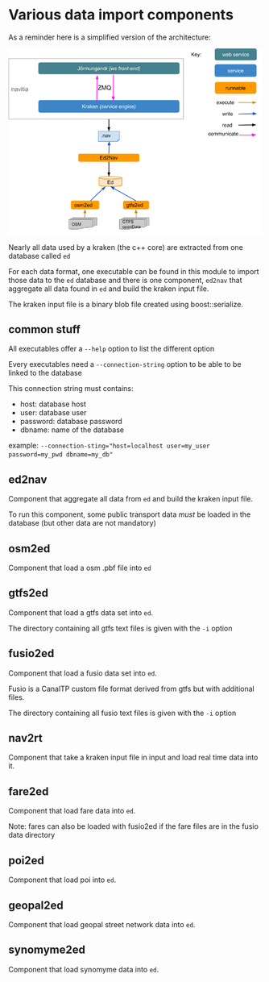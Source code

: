 # Various data import components

As a reminder here is a simplified version of the architecture:

![](../../documentation/diagrams/simple_archi_data_view.png "architecture")

Nearly all data used by a kraken (the c++ core) are extracted from one database called `ed`

For each data format, one executable can be found in this module to import those data to the `ed` database and there is one component, `ed2nav` that aggregate all data found in `ed` and build the kraken input file.

The kraken input file is a binary blob file created using boost::serialize.

## common stuff
All executables offer a ```--help``` option to list the different option

Every executables need a ```--connection-string``` option to be able to be linked to the database

This connection string must contains:
 * host: database host
 * user: database user
 * password: database password
 * dbname: name of the database

example: ```--connection-sting="host=localhost user=my_user password=my_pwd dbname=my_db"```

## ed2nav
Component that aggregate all data from `ed` and build the kraken input file.

To run this component, some public transport data *must* be loaded in the database (but other data are not mandatory)

## osm2ed
Component that load a osm .pbf file into `ed`

## gtfs2ed
Component that load a gtfs data set into `ed`.

The directory containing all gtfs text files is given with the `-i` option

## fusio2ed
Component that load a fusio data set into `ed`.

Fusio is a CanalTP custom file format derived from gtfs but with additional files.

The directory containing all fusio text files is given with the `-i` option

## nav2rt
Component that take a kraken input file in input and load real time data into it.

## fare2ed
Component that load fare data into `ed`.

Note: fares can also be loaded with fusio2ed if the fare files are in the fusio data directory

## poi2ed
Component that load poi into `ed`.

## geopal2ed
Component that load geopal street network data into `ed`.

## synomyme2ed
Component that load synomyme data into `ed`.

